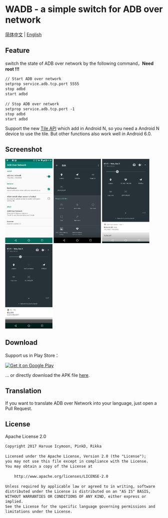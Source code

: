 # WADB - a simple switch for ADB over network

[简体中文](README-zh_rCN.md) | [English](README.md)

## Feature

switch the state of ADB over network by the following command，**Need root !!!**

```shell
// Start ADB over network
setprop service.adb.tcp.port 5555
stop adbd
start adbd

// Stop ADB over network
setprop service.adb.tcp.port -1
stop adbd
start adbd

```

Support the new [Tile API](https://developer.android.com/preview/api-overview.html#tile_api) which add in Android N, so you need a Android N device to use the tile. But other functions also work well in Android 6.0.

## Screenshot

<img src="readme.res/01.png" width="30%" height="30%">
<img src="readme.res/02.png" width="30%" height="30%">
<img src="readme.res/03.png" width="30%" height="30%">
<img src="readme.res/04.png" width="30%" height="30%">

## Download

Support us in Play Store：

<a href='https://play.google.com/store/apps/details?id=moe.haruue.wadb&utm_source=global_co&utm_medium=prtnr&utm_content=Mar2515&utm_campaign=PartBadge&pcampaignid=MKT-Other-global-all-co-prtnr-py-PartBadge-Mar2515-1'><img alt='Get it on Google Play' src='https://play.google.com/intl/en_us/badges/images/generic/en_badge_web_generic.png' width="250"/></a>

... or directly download the APK file [here](https://github.com/RikkaApps/WADB/releases/latest).

## Translation

If you want to translate ADB over Network into your language, just open a Pull Request.

## License

Apache License 2.0

```License
Copyright 2017 Haruue Icymoon, PinkD, Rikka

Licensed under the Apache License, Version 2.0 (the "License");
you may not use this file except in compliance with the License.
You may obtain a copy of the License at

    http://www.apache.org/licenses/LICENSE-2.0

Unless required by applicable law or agreed to in writing, software
distributed under the License is distributed on an "AS IS" BASIS,
WITHOUT WARRANTIES OR CONDITIONS OF ANY KIND, either express or implied.
See the License for the specific language governing permissions and
limitations under the License.
```
